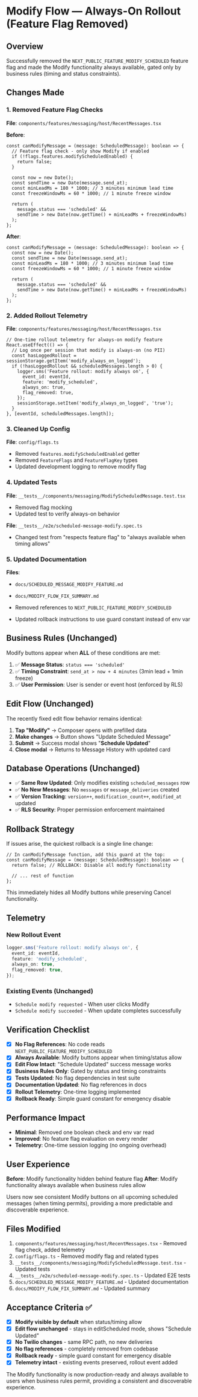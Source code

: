 # Modify Flow — Always-On Rollout (Feature Flag Removed)

## Overview

Successfully removed the `NEXT_PUBLIC_FEATURE_MODIFY_SCHEDULED` feature flag and made the Modify functionality always available, gated only by business rules (timing and status constraints).

## Changes Made

### 1. Removed Feature Flag Checks

**File**: `components/features/messaging/host/RecentMessages.tsx`

**Before**:

```tsx
const canModifyMessage = (message: ScheduledMessage): boolean => {
  // Feature flag check - only show Modify if enabled
  if (!flags.features.modifyScheduledEnabled) {
    return false;
  }
  
  const now = new Date();
  const sendTime = new Date(message.send_at);
  const minLeadMs = 180 * 1000; // 3 minutes minimum lead time
  const freezeWindowMs = 60 * 1000; // 1 minute freeze window
  
  return (
    message.status === 'scheduled' &&
    sendTime > new Date(now.getTime() + minLeadMs + freezeWindowMs)
  );
};
```

**After**:

```tsx
const canModifyMessage = (message: ScheduledMessage): boolean => {
  const now = new Date();
  const sendTime = new Date(message.send_at);
  const minLeadMs = 180 * 1000; // 3 minutes minimum lead time
  const freezeWindowMs = 60 * 1000; // 1 minute freeze window
  
  return (
    message.status === 'scheduled' &&
    sendTime > new Date(now.getTime() + minLeadMs + freezeWindowMs)
  );
};
```

### 2. Added Rollout Telemetry

**File**: `components/features/messaging/host/RecentMessages.tsx`

```tsx
// One-time rollout telemetry for always-on modify feature
React.useEffect(() => {
  // Log once per session that modify is always-on (no PII)
  const hasLoggedRollout = sessionStorage.getItem('modify_always_on_logged');
  if (!hasLoggedRollout && scheduledMessages.length > 0) {
    logger.sms('Feature rollout: modify always on', {
      event_id: eventId,
      feature: 'modify_scheduled',
      always_on: true,
      flag_removed: true,
    });
    sessionStorage.setItem('modify_always_on_logged', 'true');
  }
}, [eventId, scheduledMessages.length]);
```

### 3. Cleaned Up Config

**File**: `config/flags.ts`

- Removed `features.modifyScheduledEnabled` getter
- Removed `FeatureFlags` and `FeatureFlagKey` types
- Updated development logging to remove modify flag

### 4. Updated Tests

**File**: `__tests__/components/messaging/ModifyScheduledMessage.test.tsx`

- Removed flag mocking
- Updated test to verify always-on behavior

**File**: `__tests__/e2e/scheduled-message-modify.spec.ts`

- Changed test from "respects feature flag" to "always available when timing allows"

### 5. Updated Documentation

**Files**:

- `docs/SCHEDULED_MESSAGE_MODIFY_FEATURE.md`
- `docs/MODIFY_FLOW_FIX_SUMMARY.md`

- Removed references to `NEXT_PUBLIC_FEATURE_MODIFY_SCHEDULED`
- Updated rollback instructions to use guard constant instead of env var

## Business Rules (Unchanged)

Modify buttons appear when **ALL** of these conditions are met:

1. ✅ **Message Status**: `status === 'scheduled'`
2. ✅ **Timing Constraint**: `send_at > now + 4 minutes` (3min lead + 1min freeze)
3. ✅ **User Permission**: User is sender or event host (enforced by RLS)

## Edit Flow (Unchanged)

The recently fixed edit flow behavior remains identical:

1. **Tap "Modify"** → Composer opens with prefilled data
2. **Make changes** → Button shows "Update Scheduled Message"
3. **Submit** → Success modal shows "**Schedule Updated**"
4. **Close modal** → Returns to Message History with updated card

## Database Operations (Unchanged)

- ✅ **Same Row Updated**: Only modifies existing `scheduled_messages` row
- ✅ **No New Messages**: No `messages` or `message_deliveries` created
- ✅ **Version Tracking**: `version++`, `modification_count++`, `modified_at` updated
- ✅ **RLS Security**: Proper permission enforcement maintained

## Rollback Strategy

If issues arise, the quickest rollback is a single line change:

```tsx
// In canModifyMessage function, add this guard at the top:
const canModifyMessage = (message: ScheduledMessage): boolean => {
  return false; // ROLLBACK: Disable all modify functionality
  
  // ... rest of function
};
```

This immediately hides all Modify buttons while preserving Cancel functionality.

## Telemetry

### New Rollout Event

```typescript
logger.sms('Feature rollout: modify always on', {
  event_id: eventId,
  feature: 'modify_scheduled',
  always_on: true,
  flag_removed: true,
});
```

### Existing Events (Unchanged)

- `Schedule modify requested` - When user clicks Modify
- `Schedule modify succeeded` - When update completes successfully

## Verification Checklist

- [x] **No Flag References**: No code reads `NEXT_PUBLIC_FEATURE_MODIFY_SCHEDULED`
- [x] **Always Available**: Modify buttons appear when timing/status allow
- [x] **Edit Flow Intact**: "Schedule Updated" success message works
- [x] **Business Rules Only**: Gated by status and timing constraints
- [x] **Tests Updated**: No flag dependencies in test suite
- [x] **Documentation Updated**: No flag references in docs
- [x] **Rollout Telemetry**: One-time logging implemented
- [x] **Rollback Ready**: Simple guard constant for emergency disable

## Performance Impact

- **Minimal**: Removed one boolean check and env var read
- **Improved**: No feature flag evaluation on every render
- **Telemetry**: One-time session logging (no ongoing overhead)

## User Experience

**Before**: Modify functionality hidden behind feature flag
**After**: Modify functionality always available when business rules allow

Users now see consistent Modify buttons on all upcoming scheduled messages (when timing permits), providing a more predictable and discoverable experience.

## Files Modified

1. `components/features/messaging/host/RecentMessages.tsx` - Removed flag check, added telemetry
2. `config/flags.ts` - Removed modify flag and related types
3. `__tests__/components/messaging/ModifyScheduledMessage.test.tsx` - Updated tests
4. `__tests__/e2e/scheduled-message-modify.spec.ts` - Updated E2E tests
5. `docs/SCHEDULED_MESSAGE_MODIFY_FEATURE.md` - Updated documentation
6. `docs/MODIFY_FLOW_FIX_SUMMARY.md` - Updated summary

## Acceptance Criteria ✅

- [x] **Modify visible by default** when status/timing allow
- [x] **Edit flow unchanged** - stays in editScheduled mode, shows "Schedule Updated"
- [x] **No Twilio changes** - same RPC path, no new deliveries
- [x] **No flag references** - completely removed from codebase
- [x] **Rollback ready** - simple guard constant for emergency disable
- [x] **Telemetry intact** - existing events preserved, rollout event added

The Modify functionality is now production-ready and always available to users when business rules permit, providing a consistent and discoverable experience.
